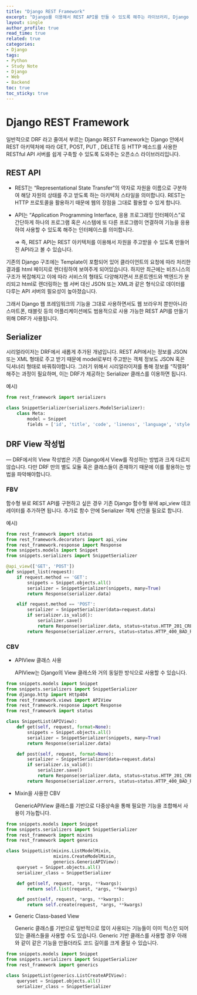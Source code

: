 ```yaml
---
title: "Django REST Framework"
excerpt: "Django를 이용해서 REST API를 만들 수 있도록 해주는 라이브러리, Django REST Framework에 대한 공부 내용입니다."
layout: single
author_profile: true
read_time: true
related: true
categories:
- Django
tags:
- Python
- Study Note
- Django
- Web
- Backend
toc: true
toc_sticky: true
---
```


# Django REST Framework

일반적으로 DRF 라고 줄여서 부르는 Django REST Framework는 Django 안에서 REST 아키텍처에 따라 GET, POST, PUT , DELETE 등 HTTP 메소드를 사용한 RESTful API 서버를 쉽게 구축할 수 있도록 도와주는 오픈소스 라이브러리입니다.

## REST API

- REST는 “Representational State Transfer”의 약자로 자원을 이름으로 구분하여 해당 자원의 상태를 주고 받도록 하는 아키텍처 스타일을 의미합니다. REST는 HTTP 프로토콜을 활용하기 때문에 웹의 장점을 그대로 활용할 수 있게 합니다.
- API는 “Application Programming Interface, 응용 프로그래밍 인터페이스”로 간단하게 하나의 프로그램 혹은 시스템에 또 다른 프로그램이 연결하여 기능을 응용하여 사용할 수 있도록 해주는 인터페이스를 의미합니다.
    
    ⇒ 즉, REST API는 REST 아키텍처를 이용해서 자원을 주고받을 수 있도록 만들어진 API라고 볼 수 있습니다.
    

기존의 Django 구조에는 Template이 포함되어 있어 클라이언트의 요청에 따라 처리한 결과를 html 페이지로 렌더링하여 보여주게 되어있습니다. 하지만 최근에는 비즈니스의 구조가 복잡해지고 이에 따라 서비스의 형태도 다양해지면서 프론트엔드와 백엔드가 분리되고 html로 렌더링하는 웹 서버 대신 JSON 또는 XML과 같은 형식으로 데이터를 다루는 API 서버의 필요성이 높아졌습니다.

그래서 Django 웹 프레임워크의 기능을 그대로 사용하면서도 웹 브라우저 뿐만아니라 스마트폰, 태블릿 등의 어플리케이션에도 범용적으로 사용 가능한 REST API를 만들기 위해 DRF가 사용됩니다.

## Serializer

시리얼라이저는 DRF에서 새롭게 추가된 개념입니다. REST API에서는 정보를 JSON 또는 XML 형태로 주고 받기 때문에 model로부터 주고받는 객체 정보도 JSON 혹은 딕셔너리 형태로 바꿔줘야합니다. 그러기 위해서 시리얼라이저를 통해 정보를 “직렬화” 해주는 과정이 필요하며, 이는 DRF가 제공하는 Serializer 클래스를 이용하면 됩니다.

예시)

```python
from rest_framework import serializers

class SnippetSerializer(serializers.ModelSerializer):
    class Meta:
        model = Snippet
        fields = ['id', 'title', 'code', 'linenos', 'language', 'style']
```

## DRF View 작성법

— DRF에서의 View 작성법은 기존 Django에서 View를 작성하는 방법과 크게 다르지 않습니다. 다만 DRF 만의 별도 모듈 혹은 클래스들이 존재하기 때문에 이를 활용하는 방법을 파악해야합니다.

### FBV

함수형 뷰로 REST API를 구현하고 싶은 경우 기존 Django 함수형 뷰에 api_view 데코레이터를 추가하면 됩니다. 추가로 함수 안에 Serializer 객체 선언을 필요로 합니다.

예시)

```python
from rest_framework import status
from rest_framework.decorators import api_view
from rest_framework.response import Response
from snippets.models import Snippet
from snippets.serializers import SnippetSerializer

@api_view(['GET', 'POST'])
def snippet_list(request):
    if request.method == 'GET':
        snippets = Snippet.objects.all()
        serializer = SnippetSerializer(snippets, many=True)
        return Response(serializer.data)

    elif request.method == 'POST':
        serializer = SnippetSerializer(data=request.data)
        if serializer.is_valid():
            serializer.save()
            return Response(serializer.data, status=status.HTTP_201_CREATED)
        return Response(serializer.errors, status=status.HTTP_400_BAD_REQUEST)
```

### CBV

- APIView 클래스 사용
    
    APIView는 Django의 View 클래스와 거의 동일한 방식으로 사용할 수 있습니다.
    

```python
from snippets.models import Snippet
from snippets.serializers import SnippetSerializer
from django.http import Http404
from rest_framework.views import APIView
from rest_framework.response import Response
from rest_framework import status

class SnippetList(APIView):
    def get(self, request, format=None):
        snippets = Snippet.objects.all()
        serializer = SnippetSerializer(snippets, many=True)
        return Response(serializer.data)

    def post(self, request, format=None):
        serializer = SnippetSerializer(data=request.data)
        if serializer.is_valid():
            serializer.save()
            return Response(serializer.data, status=status.HTTP_201_CREATED)
        return Response(serializer.errors, status=status.HTTP_400_BAD_REQUEST)
```

- Mixin을 사용한 CBV
    
    GenericAPIView 클래스를 기반으로 다중상속을 통해 필요한 기능을 조합해서 사용이 가능합니다.
    

```python
from snippets.models import Snippet
from snippets.serializers import SnippetSerializer
from rest_framework import mixins
from rest_framework import generics

class SnippetList(mixins.ListModelMixin,
                  mixins.CreateModelMixin,
                  generics.GenericAPIView):
    queryset = Snippet.objects.all()
    serializer_class = SnippetSerializer

    def get(self, request, *args, **kwargs):
        return self.list(request, *args, **kwargs)

    def post(self, request, *args, **kwargs):
        return self.create(request, *args, **kwargs)
```

- Generic Class-based View
    
    Generic 클래스를 기반으로 일반적으로 많이 사용되는 기능들이 이미 믹스인 되어있는 클래스들을 사용할 수도 있습니다. Generic 기반 클래스를 사용할 경우 아래와 같이 같은 기능을 만들더라도 코드 길이를 크게 줄일 수 있습니다.

```python
from snippets.models import Snippet
from snippets.serializers import SnippetSerializer
from rest_framework import generics

class SnippetList(generics.ListCreateAPIView):
    queryset = Snippet.objects.all()
    serializer_class = SnippetSerializer
```